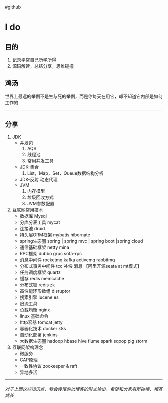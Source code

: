 #github
# I do
## 目的
1. 记录平常自己所学所得
2. 源码解读，总结分享，思维碰撞

## 鸡汤
世界上最远的举例不是生与死的举例，而是你每天在用它，却不知道它内部是如何工作的

---
## 分享
1. JDK
	* 并发包
		1. AQS 
		2.  线程池
		3.  常用并发工具
	* JDK-集合
		1. List，Map，Set，Queue数据结构分析
	* JDK-反射 动态代理
	* JVM
		1. 内存模型
		2. 垃圾回收方式
		3. JVM参数配置
2. 互联网常用技术
	* 数据库 Mysql 
	* 分库分表工具 mycat
	* 连接池 druid
	* 持久层ORM框架 mybatis  hibernate
	* spring生态圈 spring | spring mvc | spring boot |spring cloud
	* 通信基础框架 netty mina 
	* RPC框架 dubbo   grpc  sofa-rpc
	* 消息中间件 rocketmq  kafka  activemq  rabbitmq
	* 分布式事务中间件 tcc  补偿 消息   【阿里开源seata at mt模式】
	* 任务调度框架  quartz
	* 缓存 redis memcache
	* 分布式锁  redis zk 
	* 高性能环形数组 disruptor
	* 搜索引擎  lucene es
	* 限流工具
	* 负载均衡 nginx
	* linux 基础命令
	* http容器 tomcat jetty
	* 容器化技术 docker k8s
	* 自动化部署 jenkins
	* 大数据生态圈 hadoop  hbase  hive  flume  spark  sqoop  pig storm 
4. 互联网架构理念
	* 微服务
	* CAP原理
	* 一致性协议 zookeeper & raft
	* 异地多活
	
---

###### 对于上面这些知识点，我会慢慢的以博客的形式输出。希望和大家有所碰撞，相互成长


      

